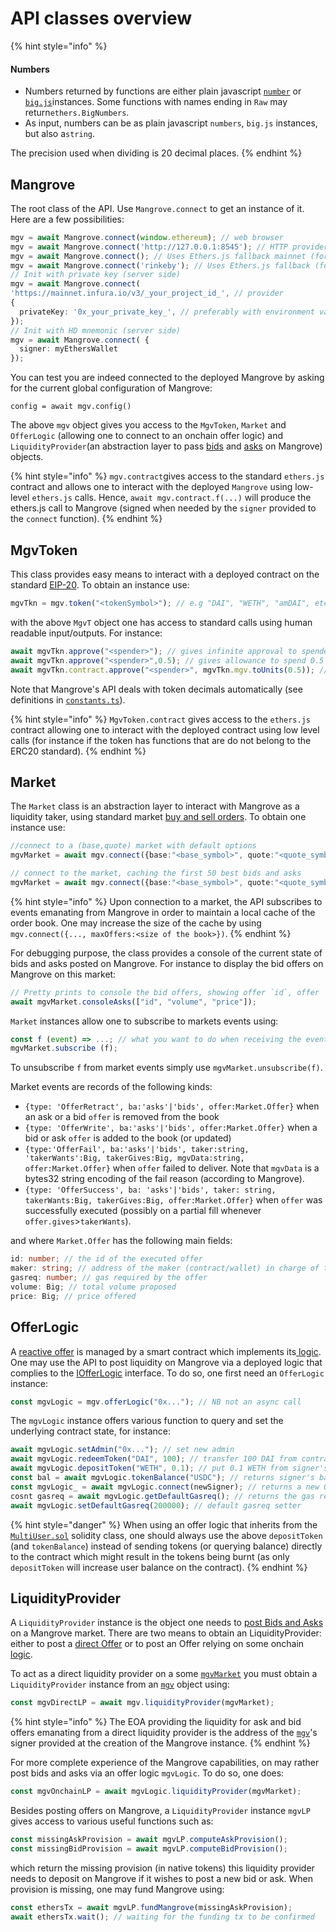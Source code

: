 # API  classes overview

{% hint style="info" %}
#### Numbers

* Numbers returned by functions are either plain javascript [`number`](https://developer.mozilla.org/fr/docs/Web/JavaScript/Reference/Global\_Objects/Number) or [`big.js`](https://github.com/MikeMcl/big.js/)instances. Some functions with names ending in `Raw` may return`ethers.BigNumbers`.&#x20;
* As input, numbers can be as plain javascript `numbers`, `big.js` instances, but also a`string`.

The precision used when dividing is 20 decimal places.
{% endhint %}

## Mangrove

The root class of the API. Use `Mangrove.connect` to get an instance of it.  Here are a few possibilities:

```typescript
mgv = await Mangrove.connect(window.ethereum); // web browser
mgv = await Mangrove.connect('http://127.0.0.1:8545'); // HTTP provider
mgv = await Mangrove.connect(); // Uses Ethers.js fallback mainnet (for testing only)
mgv = await Mangrove.connect('rinkeby'); // Uses Ethers.js fallback (for testing only)
// Init with private key (server side)
mgv = await Mangrove.connect(
'https://mainnet.infura.io/v3/_your_project_id_', // provider
{
  privateKey: '0x_your_private_key_', // preferably with environment variable
});
// Init with HD mnemonic (server side)
mgv = await Mangrove.connect( {
  signer: myEthersWallet
});
```

You can test you are indeed connected to the deployed Mangrove by asking for the current global configuration of Mangrove:

`config = await mgv.config()`

The above `mgv`  object gives you access to the `MgvToken`, `Market` and `OfferLogic` (allowing one to connect to an onchain offer logic) and `LiquidityProvider`(an abstraction layer to pass [bids](https://www.investopedia.com/terms/b/bid.asp) and [asks](https://www.investopedia.com/terms/a/ask.asp) on Mangrove) objects. &#x20;

{% hint style="info" %}
`mgv.contract`gives access to the standard `ethers.js` contract and allows one to interact with the deployed `Mangrove` using low-level `ethers.js` calls. Hence, `await mgv.contract.f(...)` will produce the ethers.js call to Mangrove (signed when needed by the `signer` provided to the `connect` function).
{% endhint %}

## MgvToken

This class provides easy means to interact with a deployed contract on the standard [EIP-20](https://eips.ethereum.org/EIPS/eip-20). To obtain an instance use:

```javascript
mgvTkn = mgv.token("<tokenSymbol>"); // e.g "DAI", "WETH", "amDAI", etc.
```

with the above `MgvT` object one has access to standard calls using human readable input/outputs. For instance:

```javascript
await mgvTkn.approve("<spender>"); // gives infinite approval to spender
await mgvTkn.approve("<spender>",0.5); // gives allowance to spend 0.5 token units to spender
await mgvTkn.contract.approve("<spender>", mgvTkn.mgv.toUnits(0.5)); // ethers.js call
```

Note that Mangrove's API deals with token decimals automatically (see definitions in [`constants.ts`](https://github.com/mangrovedao/mangrove/blob/master/packages/mangrove.js/src/constants.ts)).

{% hint style="info" %}
`MgvToken.contract` gives access to the `ethers.js` contract allowing one to interact with the deployed contract using low level calls (for instance if the token has functions that are do not belong to the ERC20 standard).
{% endhint %}

## Market

The `Market` class is an abstraction layer to interact with Mangrove as a liquidity taker, using standard market [buy and sell orders](sell-and-buy-orders.md). To obtain one instance use:

```typescript
//connect to a (base,quote) market with default options
mgvMarket = await mgv.connect({base:"<base_symbol>", quote:"<quote_symbol>"});

// connect to the market, caching the first 50 best bids and asks
mgvMarket = await mgv.connect({base:"<base_symbol>", quote:"<quote_symbol>", maxOffers: 50});

```

{% hint style="info" %}
Upon connection to a market, the API subscribes to events emanating from Mangrove in order to maintain a local cache of the order book. One may increase the size of the cache by using `mgv.connect({..., maxOffers:<size of the book>})`.
{% endhint %}

For debugging purpose, the class provides a console of the current state of bids and asks posted on Mangrove. For instance to display the bid offers on Mangrove on this market:

```typescript
// Pretty prints to console the bid offers, showing offer `id`, offer `volume` and offer `price
await mgvMarket.consoleAsks(["id", "volume", "price"]);
```

`Market` instances allow one to subscribe to markets events using:

```javascript
const f (event) => ...; // what you want to do when receiving the event 
mgvMarket.subscribe (f);
```

To unsubscribe `f` from market events simply use `mgvMarket.unsubscribe(f)`.

Market events are records of the following kinds:

* `{type: 'OfferRetract', ba:'asks'|'bids', offer:Market.Offer}` when an ask or a bid  `offer` is removed from the book
* &#x20;`{type: 'OfferWrite', ba:'asks'|'bids', offer:Market.Offer}` when a bid or ask `offer` is added to the book (or updated)
* &#x20;`{type:'OfferFail', ba:'asks'|'bids', taker:string, 'takerWants':Big, takerGives:Big, mgvData:string, offer:Market.Offer}` when `offer` failed to deliver. Note that `mgvData` is a bytes32 string encoding of the fail reason (according to Mangrove).
* `{type: 'OfferSuccess', ba: 'asks'|'bids', taker: string, takerWants:Big, takerGives:Big, offer:Market.Offer}` when `offer` was successfully executed (possibly on a partial fill whenever `offer.gives`>`takerWants`).

and where `Market.Offer` has the following main fields:

```typescript
id: number; // the id of the executed offer
maker: string; // address of the maker (contract/wallet) in charge of the offer
gasreq: number; // gas required by the offer
volume: Big; // total volume proposed
price: Big; // price offered
```

## OfferLogic

A [reactive offer](../../data-structures/market.md) is managed by a smart contract which implements its[ logic](api-classes-overview.md#offerlogic). One may use the API to post liquidity on Mangrove via a deployed logic that complies to the [IOfferLogic](https://github.com/mangrovedao/mangrove/blob/master/packages/mangrove-solidity/contracts/Strategies/interfaces/IOfferLogic.sol) interface. To do so, one first need an `OfferLogic` instance:

```typescript
const mgvLogic = mgv.offerLogic("0x..."); // NB not an async call
```

The `mgvLogic` instance offers various function to query and set the underlying contract state, for instance:

```javascript
await mgvLogic.setAdmin("0x..."); // set new admin
await mgvLogic.redeemToken("DAI", 100); // transfer 100 DAI from contract's signer account to signer's EOA
await mgvLogic.depositToken("WETH", 0.1); // put 0.1 WETH from signer's EOA to contract's account
const bal = await mgvLogic.tokenBalance("USDC"); // returns signer's balance of USDC on the contract
const mgvLogic_ = await mgvLogic.connect(newSigner); // returns a new OfferLogic instance with a new signer
cosnt gasreq = await mgvLogic.getDefaultGasreq(); // returns the gas required (by default) for new offers of this contract
await mgvLogic.setDefaultGasreq(200000); // default gasreq setter
```

{% hint style="danger" %}
When using an offer logic that inherits from the  [`MultiUser.sol`](https://github.com/mangrovedao/mangrove/blob/master/packages/mangrove-solidity/contracts/Strategies/OfferLogics/MultiUsers/MultiUser.sol) solidity class, one should always use the above `depositToken` (and `tokenBalance`) instead of sending tokens (or querying balance) directly to the contract which might result in the tokens being burnt (as only `depositToken` will increase user balance on the contract).
{% endhint %}

## LiquidityProvider

A `LiquidityProvider` instance is the object one needs to [post Bids and Asks](posting-bids-and-asks.md) on a Mangrove market. There are two means to obtain an LiquidityProvider: either to post a [direct Offer](../../offer-making-strategies/basic-offer.md) or to post an Offer relying on some onchain [logic](api-classes-overview.md#offerlogic).

To act as a direct liquidity provider on a some [`mgvMarket`](api-classes-overview.md#market) you must obtain a `LiquidityProvider` instance from an [`mgv`](api-classes-overview.md#mangrove) object using:

```javascript
const mgvDirectLP = await mgv.liquidityProvider(mgvMarket);
```

{% hint style="info" %}
The EOA providing the liquidity for ask and bid offers emanating from a direct liquidity provider is the address of the [`mgv`](api-classes-overview.md#mangrove)'s signer provided at the creation of the Mangrove instance.
{% endhint %}

For more complete experience of the Mangrove capabilities, on may rather post bids and asks via an offer logic `mgvLogic`. To do so, one does:

```javascript
const mgvOnchainLP = await mgvLogic.liquidityProvider(mgvMarket);
```

Besides posting offers on Mangrove, a `LiquidityProvider` instance `mgvLP` gives access to various useful functions such as:

```javascript
const missingAskProvision = await mgvLP.computeAskProvision();
const missingBidProvision = await mgvLP.computeBidProvision();
```

which return the missing provision (in native tokens) this liquidity provider needs to deposit on Mangrove if it wishes to post a new bid or ask. When provision is missing, one may fund Mangrove using:

```javascript
const ethersTx = await mgvLP.fundMangrove(missingAskProvision);
await ethersTx.wait(); // waiting for the funding tx to be confirmed
```
